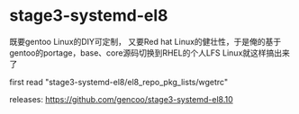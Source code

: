 # stage3-systemd-el8

既要gentoo Linux的DIY可定制， 又要Red hat Linux的健壮性，于是俺的基于gentoo的portage，base、core源码切换到RHEL的个人LFS Linux就这样搞出来了

first read "stage3-systemd-el8/el8_repo_pkg_lists/wgetrc"

releases: https://github.com/gencoo/stage3-systemd-el8.10
